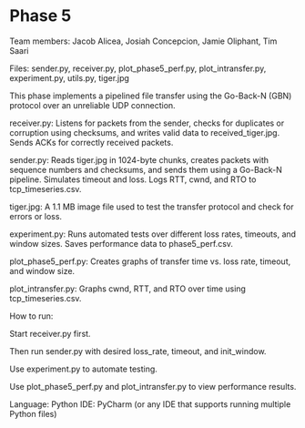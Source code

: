 # Phase 5
Team members: Jacob Alicea, Josiah Concepcion, Jamie Oliphant, Tim Saari

Files: sender.py, receiver.py, plot_phase5_perf.py, plot_intransfer.py, experiment.py, utils.py, tiger.jpg

This phase implements a pipelined file transfer using the Go-Back-N (GBN) protocol over an unreliable UDP connection.

receiver.py: Listens for packets from the sender, checks for duplicates or corruption using checksums, and writes valid data to received_tiger.jpg. Sends ACKs for correctly received packets.

sender.py: Reads tiger.jpg in 1024-byte chunks, creates packets with sequence numbers and checksums, and sends them using a Go-Back-N pipeline. Simulates timeout and loss. Logs RTT, cwnd, and RTO to tcp_timeseries.csv.

tiger.jpg: A 1.1 MB image file used to test the transfer protocol and check for errors or loss.

experiment.py: Runs automated tests over different loss rates, timeouts, and window sizes. Saves performance data to phase5_perf.csv.

plot_phase5_perf.py: Creates graphs of transfer time vs. loss rate, timeout, and window size.

plot_intransfer.py: Graphs cwnd, RTT, and RTO over time using tcp_timeseries.csv.

How to run:

Start receiver.py first.

Then run sender.py with desired loss_rate, timeout, and init_window.

Use experiment.py to automate testing.

Use plot_phase5_perf.py and plot_intransfer.py to view performance results.

Language: Python
IDE: PyCharm (or any IDE that supports running multiple Python files)
